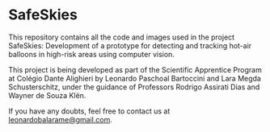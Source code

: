 # SafeSkies

This repository contains all the code and images used in the project SafeSkies: Development of a prototype for detecting and tracking hot-air balloons in high-risk areas using computer vision.

This project is being developed as part of the Scientific Apprentice Program at Colégio Dante Alighieri by Leonardo Paschoal Bartoccini and Lara Megda Schusterschitz, under the guidance of Professors Rodrigo Assirati Dias and Wayner de Souza Klën.

If you have any doubts, feel free to contact us at <leonardobalarame@gmail.com>.
